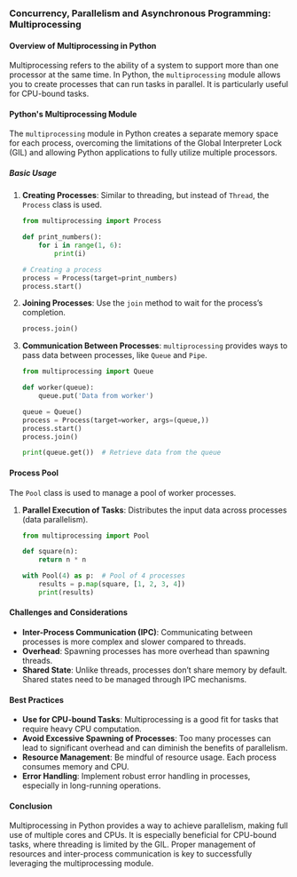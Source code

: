 ### Concurrency, Parallelism and Asynchronous Programming: Multiprocessing

#### Overview of Multiprocessing in Python

Multiprocessing refers to the ability of a system to support more than one processor at the same time. In Python, the `multiprocessing` module allows you to create processes that can run tasks in parallel. It is particularly useful for CPU-bound tasks.

#### Python's Multiprocessing Module

The `multiprocessing` module in Python creates a separate memory space for each process, overcoming the limitations of the Global Interpreter Lock (GIL) and allowing Python applications to fully utilize multiple processors.

##### Basic Usage

1. **Creating Processes**: Similar to threading, but instead of `Thread`, the `Process` class is used.

   ```python
   from multiprocessing import Process

   def print_numbers():
       for i in range(1, 6):
           print(i)

   # Creating a process
   process = Process(target=print_numbers)
   process.start()
   ```

2. **Joining Processes**: Use the `join` method to wait for the process’s completion.

   ```python
   process.join()
   ```

3. **Communication Between Processes**: `multiprocessing` provides ways to pass data between processes, like `Queue` and `Pipe`.

   ```python
   from multiprocessing import Queue

   def worker(queue):
       queue.put('Data from worker')

   queue = Queue()
   process = Process(target=worker, args=(queue,))
   process.start()
   process.join()

   print(queue.get())  # Retrieve data from the queue
   ```

#### Process Pool

The `Pool` class is used to manage a pool of worker processes.

1. **Parallel Execution of Tasks**: Distributes the input data across processes (data parallelism).

   ```python
   from multiprocessing import Pool

   def square(n):
       return n * n

   with Pool(4) as p:  # Pool of 4 processes
       results = p.map(square, [1, 2, 3, 4])
       print(results)
   ```

#### Challenges and Considerations

- **Inter-Process Communication (IPC)**: Communicating between processes is more complex and slower compared to threads.
- **Overhead**: Spawning processes has more overhead than spawning threads.
- **Shared State**: Unlike threads, processes don’t share memory by default. Shared states need to be managed through IPC mechanisms.

#### Best Practices

- **Use for CPU-bound Tasks**: Multiprocessing is a good fit for tasks that require heavy CPU computation.
- **Avoid Excessive Spawning of Processes**: Too many processes can lead to significant overhead and can diminish the benefits of parallelism.
- **Resource Management**: Be mindful of resource usage. Each process consumes memory and CPU.
- **Error Handling**: Implement robust error handling in processes, especially in long-running operations.

#### Conclusion

Multiprocessing in Python provides a way to achieve parallelism, making full use of multiple cores and CPUs. It is especially beneficial for CPU-bound tasks, where threading is limited by the GIL. Proper management of resources and inter-process communication is key to successfully leveraging the multiprocessing module.